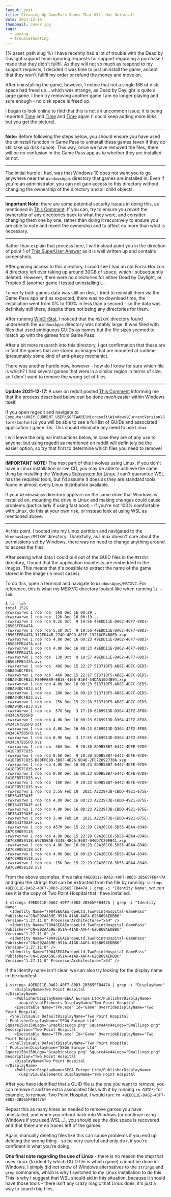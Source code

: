 ```yaml
---
layout: post
title: Cleaning Up GamePass Games That Will Not Uninstall
date: 2021-12-16
thumbnail: cover.jpg
tags:
  - gaming
  - troubleshooting
---
```

{% asset_path slug %}
I have recently had a lot of trouble with the Dead by Daylight support team ignoring requests for support regarding a purchase I made that they didn't fullfil. As they will not so much as respond to my support requests, I decided it was time to just uninstall the game, accept that they won't fullfil my order or refund the money and move on.

After uninstalling the game, however, I notice that not a single MB of disk space had freed up... which was strange, as Dead by Daylight is quite a large game. I then try removing another game I am no longer playing and sure enough - no disk space is freed up.

I began to look online to find that this is not an uncommon issue; it is being reported [Time](https://answers.microsoft.com/en-us/xbox/forum/all/xbox-game-pass-for-pc-not-freeing-up-space-after/e7094bf2-b060-4803-b191-91b4466f026b) and [Time](https://answers.microsoft.com/en-us/windows/forum/all/solved-disk-space-not-freed-after-uninstalling-a/48911f57-667f-4518-875c-19f543bdf895) and [Time](https://answers.microsoft.com/en-us/xbox/forum/all/recover-disk-space-after-uninstalling-games-from/54c5eb35-0728-4fea-990a-17a010081511) again (I could keep adding more links, but you get the picture).

<hr>

**Note:** Before following the steps below, you should ensure you have used the uninstall function in Game Pass to uninstall these games (even if they do still take up disk space). This way, once we have removed the files, there will be no confusion in the Game Pass app as to whether they are installed or not.

<hr>

The initial hurdle I had, was that Windows 10 does not want you to go anywhere near the `WindowsApps` directory that games are installed in. Even if you're an administrator, you can not gain access to this directory without changing the ownership of the directory and all child objects.

<hr>

**Important Note:** there are some potential security issues in doing this, as mentioned in [This Comment](https://www.reddit.com/r/XboxGamePass/comments/ri0nfd/comment/houqojy/?utm_source=reddit&utm_medium=web2x&context=3). If you can, try to ensure you revert the ownership of any directories back to what they were, and consider changing them one by one, rather than doing it recursively to ensure you are able to note and revert the ownership and to affect no more than what is necessary.

<hr>

Rather than explain that process here, I will instead point you in the direction of point 1 of [This SuperUser Answer](https://superuser.com/a/1465362) as it is well written up and contains screenshots.

After gaining access to this directory, I could see I had an old Forza Horizon 4 directory left over taking up around 30GB of space, which I subsequently deleted. However, there were no directories for either Dead by Daylight, or Tropico 6 (another game I tested uninstalling)...

To verify both games data was still on disk, I tried to reinstall them via the Game Pass app and as expected, there was no download time, the installation went from 0% to 100% in less than a second - so the data was definitely still there, despite there not being any directories for them.

After running [WinDirStat](https://windirstat.net/), I noticed that the `MSIXVC` directory found underneath the `WindowsApps` directory was notably large. It was filled with files that used ambiguous GUIDs as names but the file sizes seemed to match up with the games from Game Pass.

After a bit more research into this directory, I got confirmation that these are in fact the games that are stored as images that are mounted at runtime (presumably some kind of anti-piracy mechanic).

There was another hurdle now, however - how do I know for sure which file is which? I had several games that were in a similar region in terms of size, so I didn't want to remove the wrong set of files.

<hr>

**Update 2021-12-17:** A user on reddit posted [This Comment](https://www.reddit.com/r/XboxGamePass/comments/ri0nfd/comment/hoxhg3g/?utm_source=reddit&utm_medium=web2x&context=3) informing me that the process described below can be done *much* easier within Windows itself. 

If you open regedit and navigate to `Computer\HKEY_CURRENT_USER\SOFTWARE\Microsoft\Windows\CurrentVersion\Store\ContentId` you will be able to see a full list of GUIDs and associated application / game IDs. This should eliminate any need to use Linux.

I will leave the original instructions below, in case they are of any use to anyone; but using regedit as mentioned on reddit will definitely be the easier option, so try that first to determine which files you need to remove!

<hr>

**IMPORTANT NOTE:** The next part of this involves using Linux, if you don't have a Linux installation or live CD, you may be able to achieve the same thing by installing the [Windows Subsystem for Linux](https://docs.microsoft.com/en-us/windows/wsl/install). I can't guarantee WSL has the required tools, but I'd assume it does as they are standard tools found in almost every Linux distribution available.

If your `WindowsApps` directory appears on the same drive that Windows is installed on, mounting the drive in Linux and making changes could cause problems (particularly if using fast boot) - if you're not 100% comfortable with Linux, do this at your own risk, or instead look at using WSL as mentioned above.

<hr>

At this point, I booted into my Linux partition and navigated to the `WindowsApps/MSIXVC` directory. Thankfully, as Linux doesn't care about the permissions set by Windows, there was no need to change anything around to access the files.

After seeing what data I could pull out of the GUID files in the `MSIXVC` directory, I found that the application manifests are embedded in the images. This means that it's possible to extract the name of the game stored in the image (in most cases).

To do this, open a terminal and navigate to `WindowsApps/MSIXVC`. For reference, this is what my MSIXVC directory looked like when running `ls -lah`:

```shell_session
$ ls -lah
total 152G
drwxrwxrwx 1 rob rob  568 Dec 16 00:29 .
drwxrwxrwx 1 rob rob  12K Dec 16 00:19 ..
-rwxrwxrwx 1 rob rob 9.2G Oct  9 19:56 49EDD11E-DA62-40F7-80D3-2B565FFB447A
-rwxrwxrwx 1 rob rob 5.1K Oct  9 19:56 49EDD11E-DA62-40F7-80D3-2B565FFB447A.311ED44B-274D-4FCD-AECF-13216CB4B0ED.xsp
-rwxrwxrwx 1 rob rob 4.0K Dec 16 00:23 49EDD11E-DA62-40F7-80D3-2B565FFB447A.xct
-rwxrwxrwx 1 rob rob 4.0K Dec 16 00:23 49EDD11E-DA62-40F7-80D3-2B565FFB447A.xvi
-rwxrwxrwx 1 rob rob  13K Oct  9 19:57 49EDD11E-DA62-40F7-80D3-2B565FFB447A.xvs
-rwxrwxrwx 1 rob rob  48G Dec 15 22:27 513710F5-AB8E-4D7C-9ED5-D0BA94DCFB33
-rwxrwxrwx 1 rob rob  46K Dec 15 22:27 513710F5-AB8E-4D7C-9ED5-D0BA94DCFB33.F89FFB89-EB18-4168-83E4-54DAA10D4B94.xsp
-rwxrwxrwx 1 rob rob 4.0K Dec 16 00:23 513710F5-AB8E-4D7C-9ED5-D0BA94DCFB33.xct
-rwxrwxrwx 1 rob rob  20K Dec 16 00:23 513710F5-AB8E-4D7C-9ED5-D0BA94DCFB33.xvi
-rwxrwxrwx 1 rob rob  25K Dec 15 22:28 513710F5-AB8E-4D7C-9ED5-D0BA94DCFB33.xvs
-rwxrwxrwx 1 rob rob  57G Sep  3 17:10 6269913D-D364-42F2-8F88-0434CA75D5F0
-rwxrwxrwx 1 rob rob 4.0K Dec 16 00:23 6269913D-D364-42F2-8F88-0434CA75D5F0.xct
-rwxrwxrwx 1 rob rob 4.0K Dec 16 00:23 6269913D-D364-42F2-8F88-0434CA75D5F0.xvi
-rwxrwxrwx 1 rob rob 8.9K Sep  3 17:55 6269913D-D364-42F2-8F88-0434CA75D5F0.xvs
-rwxrwxrwx 1 rob rob  36G Dec  9 20:30 8D9B5BB7-6442-4DFE-97D9-641BFB57C835
-rwxrwxrwx 1 rob rob 8.6K Dec  9 20:30 8D9B5BB7-6442-4DFE-97D9-641BFB57C835.D80FFEB9-3B8F-4D26-9D46-2FC72692730A.xsp
-rwxrwxrwx 1 rob rob 4.0K Dec 16 00:23 8D9B5BB7-6442-4DFE-97D9-641BFB57C835.xct
-rwxrwxrwx 1 rob rob 8.0K Dec 16 00:23 8D9B5BB7-6442-4DFE-97D9-641BFB57C835.xvi
-rwxrwxrwx 1 rob rob  18K Dec  9 20:33 8D9B5BB7-6442-4DFE-97D9-641BFB57C835.xvs
-rwxrwxrwx 1 rob rob 3.5G Feb 10  2021 A2239F3B-CBDD-4921-875E-C8E364379A3F
-rwxrwxrwx 1 rob rob 4.0K Dec 16 00:23 A2239F3B-CBDD-4921-875E-C8E364379A3F.xct
-rwxrwxrwx 1 rob rob 4.0K Dec 16 00:23 A2239F3B-CBDD-4921-875E-C8E364379A3F.xvi
-rwxrwxrwx 1 rob rob 3.4K Feb 10  2021 A2239F3B-CBDD-4921-875E-C8E364379A3F.xvs
-rwxrwxrwx 1 rob rob 457M Dec 15 22:29 C2A26CC6-5D55-4BA4-8340-AB7C89059118
-rwxrwxrwx 1 rob rob 4.9K Dec 15 22:29 C2A26CC6-5D55-4BA4-8340-AB7C89059118.69765BAB-534B-4BC6-8607-946D7C20FB41.xsp
-rwxrwxrwx 1 rob rob 4.0K Dec 16 00:23 C2A26CC6-5D55-4BA4-8340-AB7C89059118.xct
-rwxrwxrwx 1 rob rob 4.0K Dec 16 00:23 C2A26CC6-5D55-4BA4-8340-AB7C89059118.xvi
-rwxrwxrwx 1 rob rob  15K Dec 15 22:29 C2A26CC6-5D55-4BA4-8340-AB7C89059118.xvs
```

From the above examples, if we take `49EDD11E-DA62-40F7-80D3-2B565FFB447A` and grep the strings that can be extracted from the file by running: `strings 49EDD11E-DA62-40F7-80D3-2B565FFB447A | grep -i "Identity Name"`, we can see it is the copy of Two Point Hospital that I have installed:

```shell_session
$ strings 49EDD11E-DA62-40F7-80D3-2B565FFB447A | grep -i "Identity Name"
  <Identity Name="7904SEGAEuropeLtd.TwoPointHospital-GamePass" Publisher="CN=E92AA59E-951A-41AD-AAF4-626B69AEDBB6" Version="1.27.11.0" ProcessorArchitecture="x64" />
  <Identity Name="7904SEGAEuropeLtd.TwoPointHospital-GamePass" Publisher="CN=E92AA59E-951A-41AD-AAF4-626B69AEDBB6" Version="1.27.11.0" />
  <Identity Name="7904SEGAEuropeLtd.TwoPointHospital-GamePass" Publisher="CN=E92AA59E-951A-41AD-AAF4-626B69AEDBB6" Version="1.27.11.0" />
  <Identity Name="7904SEGAEuropeLtd.TwoPointHospital-GamePass" Publisher="CN=E92AA59E-951A-41AD-AAF4-626B69AEDBB6" Version="1.27.11.0" ProcessorArchitecture="x64" />
```

If the identity name isn't clear, we can also try looking for the display name in the manifest:

```shell_session
$ strings 49EDD11E-DA62-40F7-80D3-2B565FFB447A | grep -i "DisplayName" 
    <DisplayName>Two Point Hospital
</DisplayName>
    <PublisherDisplayName>SEGA Europe Ltd</PublisherDisplayName>
      <uap:VisualElements DisplayName="Two Point Hospital
    <Executable Name="TPH.exe" Id="Game" OverrideDisplayName="Two Point Hospital
  <ShellVisuals DefaultDisplayName="Two Point Hospital
" PublisherDisplayName="SEGA Europe Ltd" Square150x150Logo="GraphicsLogo.png" Square44x44Logo="SmallLogo.png" Description="Two Point Hospital
    <Executable Name="TPH.exe" Id="Game" OverrideDisplayName="Two Point Hospital
  <ShellVisuals DefaultDisplayName="Two Point Hospital
" PublisherDisplayName="SEGA Europe Ltd" Square150x150Logo="GraphicsLogo.png" Square44x44Logo="SmallLogo.png" Description="Two Point Hospital
    <DisplayName>Two Point Hospital
</DisplayName>
    <PublisherDisplayName>SEGA Europe Ltd</PublisherDisplayName>
      <uap:VisualElements DisplayName="Two Point Hospital
```

After you have identified that a GUID file *is* the one you want to remove, you can remove it and the extra associated files with it by running `rm GUID*`; for example, to remove Two Point Hospital, I would run: `rm 49EDD11E-DA62-40F7-80D3-2B565FFB447A*`

Repeat this as many times as needed to remove games you have uninstalled, and when you reboot back into Windows (or continue using Windows if you used WSL...), you should see the disk space is recovered and that there are no traces left of the games.

Again, manually deleting files like this can cause problems if you end up deleting the wrong thing - so be very careful and only do it if you're confident in what you're doing.

**One final note regarding the use of Linux** - there is no reason the step that uses Linux (to identify which GUID file is which game) cannot be done in Windows. I simply did not know of Windows alternatives to the `strings` and `grep` commands, which is why I switched to my Linux installation to do this. This is why I suggest that WSL should aid in this situation, because it should have those tools - there isn't any crazy magic that Linux does, it's just a way to search big files.